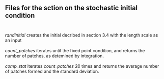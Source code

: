 ## Files for the sction on the stochastic initial condition<br /><br />
*randinitial* creates the initial decribed in section 3.4 with the length scale as an input<br /><br />
*count_patches* iterates until the fixed point condition, and returns the number of patches, as detemined by integration.<br /><br />
*comp_stat* iterates *count_patches* 20 times and returns the average number of patches formed and the standard deviation.
